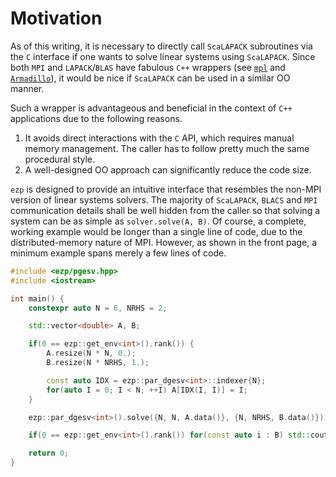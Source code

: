 # Motivation

As of this writing, it is necessary to directly call `ScaLAPACK` subroutines via the `C` interface if one wants to solve linear systems using `ScaLAPACK`.
Since both `MPI` and `LAPACK`/`BLAS` have fabulous `C++` wrappers (see [`mpl`](https://github.com/rabauke/mpl) and [`Armadillo`](https://arma.sourceforge.net/download.html)), it would be nice if `ScaLAPACK` can be used in a similar OO manner.

Such a wrapper is advantageous and beneficial in the context of `C++` applications due to the following reasons.

1. It avoids direct interactions with the `C` API, which requires manual memory management.
   The caller has to follow pretty much the same procedural style.
2. A well-designed OO approach can significantly reduce the code size.

`ezp` is designed to provide an intuitive interface that resembles the non-MPI version of linear systems solvers.
The majority of `ScaLAPACK`, `BLACS` and `MPI` communication details shall be well hidden from the caller so that solving a system can be as simple as `solver.solve(A, B)`.
Of course, a complete, working example would be longer than a single line of code, due to the distributed-memory nature of MPI.
However, as shown in the front page, a minimum example spans merely a few lines of code.

```cpp
#include <ezp/pgesv.hpp>
#include <iostream>

int main() {
    constexpr auto N = 6, NRHS = 2;

    std::vector<double> A, B;

    if(0 == ezp::get_env<int>().rank()) {
        A.resize(N * N, 0.);
        B.resize(N * NRHS, 1.);

        const auto IDX = ezp::par_dgesv<int>::indexer{N};
        for(auto I = 0; I < N; ++I) A[IDX(I, I)] = I;
    }

    ezp::par_dgesv<int>().solve({N, N, A.data()}, {N, NRHS, B.data()});

    if(0 == ezp::get_env<int>().rank()) for(const auto i : B) std::cout << i << '\n';

    return 0;
}
```
